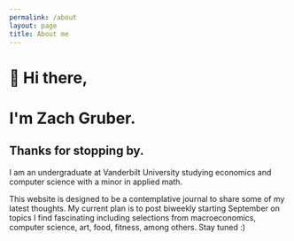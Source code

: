 ```yaml
---
permalink: /about
layout: page
title: About me
---
```


# **👋 Hi there,**
# **I'm Zach Gruber.**

## Thanks for stopping by.

I am an undergraduate at Vanderbilt University studying economics and computer science with a minor in applied math. 

This website is designed to be a contemplative journal to share some of my latest thoughts. My current plan is to post biweekly starting September on topics I find fascinating including selections from macroeconomics, computer science, art, food, fitness, among others. Stay tuned :)
